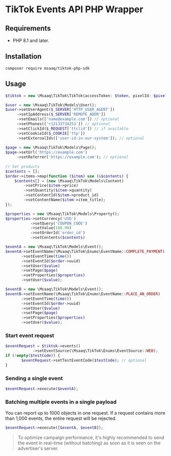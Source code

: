 # TikTok Events API PHP Wrapper

## Requirements

- PHP 8.1 and later.

## Installation

```composer
composer require msaaq/tiktok-php-sdk
```

## Usage

```php
$tiktok = new \Msaaq\TikTok\TikTok(accessToken: $token, pixelId: $pixelId);

$user = new \Msaaq\TikTok\Models\User();
$user->setUserAgent($_SERVER['HTTP_USER_AGENT'])
     ->setIpAddress($_SERVER['REMOTE_ADDR'])
     ->setEmails(['name@example.com']) // optional
     ->setPhones(['+12133734253']) // optional
     ->setClickId($_REQUEST['ttclid']) // if available
     ->setCookieId($_COOKIE['ttp'])
     ->setExternalIds(['user-id-in-our-system']); // optional
     
$page = new \Msaaq\TikTok\Models\Page();
$page->setUrl('https://example.com')
     ->setReferrer('https://example.com'); // optional
           
// Set products
$contents = [];
$order->items->map(function ($item) use (&$contents) {
    $contents[] = (new \Msaaq\TikTok\Models\Content)
        ->setPrice($item->price)
        ->setQuantity($item->quantity)
        ->setContentId($item->product_id)
        ->setContentName($item->item_title);
});

$properties = new \Msaaq\TikTok\Models\Property();
$properties->setCurrency('USD')
           ->setQuery('COUPON_CODE')
           ->setValue(100.99)
           ->setOrderId('order_id')
           ->setContents($contents)

$eventA = new \Msaaq\TikTok\Models\Event();
$eventA->setEventName(\Msaaq\TikTok\Enums\EventName::COMPLETE_PAYMENT)
       ->setEventTime(time())
       ->setEventId($order->uuid)
       ->setUser($value)
       ->setPage($page)
       ->setProperties($properties)
       ->setUser($value);

$eventB = new \Msaaq\TikTok\Models\Event();
$eventB->setEventName(\Msaaq\TikTok\Enums\EventName::PLACE_AN_ORDER)
       ->setEventTime(time())
       ->setEventId($order->uuid)
       ->setUser($value)
       ->setPage($page)
       ->setProperties($properties)
       ->setUser($value);
```

### Start event request

```php
$eventRequest = $tiktok->events()
            ->setEventSource(\Msaaq\TikTok\Enums\EventSource::WEB);
if (!empty($testCode)) {
       $eventRequest->setTestEventCode($testCode); // optional 
}
```

### Sending a single event

```php
$eventRequest->execute($eventA);
```

### Batching multiple events in a single payload

You can report up to 1000 objects in one request.
If a request contains more than 1,000 events, the entire request will be rejected.

```php
$eventRequest->execute([$eventA, $eventB]);
```

> To optimize campaign performance, it's highly recommended to send the event in real-time (without batching) as soon as
> it is seen on the advertiser's server.
